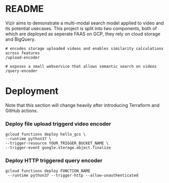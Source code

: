 # README

Vizir aims to demonstrate a multi-modal search model applied to video and its potential usecases.
This project is split into two components, both of which are deployed as seperate FAAS on GCP, they rely on cloud storage and BigQuery.

```console
# encodes storage uploaded videos and enables similarity calculations across features
/upload-encoder

# exposes a small webservice that allows semantic search on videos
/query-encoder 
```

# Deployment

Note that this section will change heavily after introducing Terraform and GitHub actions.

### Deploy file upload triggerd video encoder

```console
gcloud functions deploy hello_gcs \
--runtime python37 \
--trigger-resource YOUR_TRIGGER_BUCKET_NAME \
--trigger-event google.storage.object.finalize
```

### Deploy HTTP triggered query encoder

```console
gcloud functions deploy FUNCTION_NAME
 --runtime python37 --trigger-http --allow-unauthenticated
```